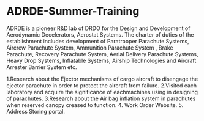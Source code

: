 # ADRDE-Summer-Training
ADRDE is a pioneer R&amp;D lab of DRDO for the Design and Development of Aerodynamic Decelerators, Aerostat Systems. The charter of duties of the establishment includes development of Paratrooper Parachute Systems, Aircrew Parachute System, Ammunition Parachute System , Brake Parachute, Recovery Parachute System, Aerial Delivery Parachute Systems, Heavy Drop Systems, Inflatable Systems, Airship Technologies and Aircraft Arrester Barrier System etc.


1.Research about the Ejector mechanisms of cargo aircraft to disengage
 the ejector parachute in order to protect the aircraft from failure.
2.Visited each laboratory and acquire the significance of eachmachines using in designing of parachutes.
3.Research about the Air bag inflation system in parachutes when reserved canopy creased to function. 
4. Work Order Website.
5. Address Storing portal.
